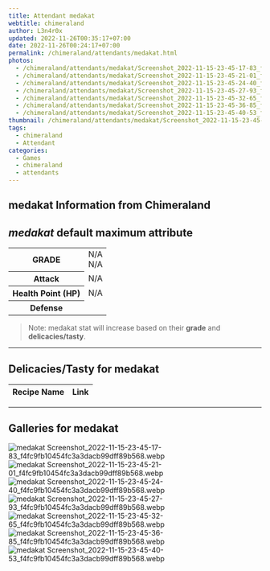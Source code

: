 ```yaml
---
title: Attendant medakat
webtitle: chimeraland
author: L3n4r0x
updated: 2022-11-26T00:35:17+07:00
date: 2022-11-26T00:24:17+07:00
permalink: /chimeraland/attendants/medakat.html
photos:
  - /chimeraland/attendants/medakat/Screenshot_2022-11-15-23-45-17-83_f4fc9fb10454fc3a3dacb99dff89b568.webp
  - /chimeraland/attendants/medakat/Screenshot_2022-11-15-23-45-21-01_f4fc9fb10454fc3a3dacb99dff89b568.webp
  - /chimeraland/attendants/medakat/Screenshot_2022-11-15-23-45-24-40_f4fc9fb10454fc3a3dacb99dff89b568.webp
  - /chimeraland/attendants/medakat/Screenshot_2022-11-15-23-45-27-93_f4fc9fb10454fc3a3dacb99dff89b568.webp
  - /chimeraland/attendants/medakat/Screenshot_2022-11-15-23-45-32-65_f4fc9fb10454fc3a3dacb99dff89b568.webp
  - /chimeraland/attendants/medakat/Screenshot_2022-11-15-23-45-36-85_f4fc9fb10454fc3a3dacb99dff89b568.webp
  - /chimeraland/attendants/medakat/Screenshot_2022-11-15-23-45-40-53_f4fc9fb10454fc3a3dacb99dff89b568.webp
thumbnail: /chimeraland/attendants/medakat/Screenshot_2022-11-15-23-45-17-83_f4fc9fb10454fc3a3dacb99dff89b568.webp
tags:
  - chimeraland
  - Attendant
categories:
  - Games
  - chimeraland
  - attendants
---
```


<link
  rel="stylesheet"
  href="https://rawcdn.githack.com/dimaslanjaka/Web-Manajemen/870a349/css/bootstrap-5-3-0-alpha3-wrapper.css"
/>
<section id="bootstrap-wrapper">
  <div data-bs-theme="dark">
    <h2>medakat Information from Chimeraland</h2>
    <h2 id="attribute"><i>medakat</i> default maximum attribute</h2>
    <div class="row">
      <div class="col mb-2">
        <div class="card">
          <div class="card-body">
            <table>
              <tr>
                <th>GRADE</th>
                <td>N/A <br />N/A</td>
              </tr>
              <tr>
                <th>Attack</th>
                <td>N/A</td>
              </tr>
              <tr>
                <th>Health Point (HP)</th>
                <td>N/A</td>
              </tr>
              <tr>
                <th>Defense</th>
                <td></td>
              </tr>
            </table>
          </div>
        </div>
      </div>
    </div>
    <blockquote>
      Note: medakat stat will increase based on their <b>grade</b> and
      <b>delicacies/tasty</b>.
    </blockquote>
    <hr />
    <h2 id="delicacies">Delicacies/Tasty for medakat</h2>
    <div class="card">
      <div class="card-body">
        <div class="table-responsive">
          <table class="table table-striped">
            <thead>
              <tr>
                <th>Recipe Name</th>
                <th>Link</th>
              </tr>
            </thead>
            <tbody></tbody>
          </table>
        </div>
      </div>
    </div>
    <hr />
    <div id="gallery">
      <h2>Galleries for medakat</h2>
      <div class="row">
        <div class="col-lg-6 col-12">
          <img
            src="https://www.webmanajemen.com/chimeraland/attendants/medakat/Screenshot_2022-11-15-23-45-17-83_f4fc9fb10454fc3a3dacb99dff89b568.webp"
            alt="medakat Screenshot_2022-11-15-23-45-17-83_f4fc9fb10454fc3a3dacb99dff89b568.webp"
          />
        </div>
        <div class="col-lg-6 col-12">
          <img
            src="https://www.webmanajemen.com/chimeraland/attendants/medakat/Screenshot_2022-11-15-23-45-21-01_f4fc9fb10454fc3a3dacb99dff89b568.webp"
            alt="medakat Screenshot_2022-11-15-23-45-21-01_f4fc9fb10454fc3a3dacb99dff89b568.webp"
          />
        </div>
        <div class="col-lg-6 col-12">
          <img
            src="https://www.webmanajemen.com/chimeraland/attendants/medakat/Screenshot_2022-11-15-23-45-24-40_f4fc9fb10454fc3a3dacb99dff89b568.webp"
            alt="medakat Screenshot_2022-11-15-23-45-24-40_f4fc9fb10454fc3a3dacb99dff89b568.webp"
          />
        </div>
        <div class="col-lg-6 col-12">
          <img
            src="https://www.webmanajemen.com/chimeraland/attendants/medakat/Screenshot_2022-11-15-23-45-27-93_f4fc9fb10454fc3a3dacb99dff89b568.webp"
            alt="medakat Screenshot_2022-11-15-23-45-27-93_f4fc9fb10454fc3a3dacb99dff89b568.webp"
          />
        </div>
        <div class="col-lg-6 col-12">
          <img
            src="https://www.webmanajemen.com/chimeraland/attendants/medakat/Screenshot_2022-11-15-23-45-32-65_f4fc9fb10454fc3a3dacb99dff89b568.webp"
            alt="medakat Screenshot_2022-11-15-23-45-32-65_f4fc9fb10454fc3a3dacb99dff89b568.webp"
          />
        </div>
        <div class="col-lg-6 col-12">
          <img
            src="https://www.webmanajemen.com/chimeraland/attendants/medakat/Screenshot_2022-11-15-23-45-36-85_f4fc9fb10454fc3a3dacb99dff89b568.webp"
            alt="medakat Screenshot_2022-11-15-23-45-36-85_f4fc9fb10454fc3a3dacb99dff89b568.webp"
          />
        </div>
        <div class="col-lg-6 col-12">
          <img
            src="https://www.webmanajemen.com/chimeraland/attendants/medakat/Screenshot_2022-11-15-23-45-40-53_f4fc9fb10454fc3a3dacb99dff89b568.webp"
            alt="medakat Screenshot_2022-11-15-23-45-40-53_f4fc9fb10454fc3a3dacb99dff89b568.webp"
          />
        </div>
      </div>
    </div>
  </div>
</section>